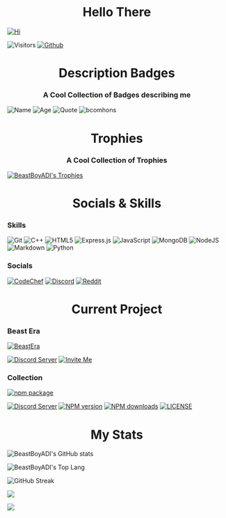 <h1 align="center" color="#8700ff">Hello There 
</h1>

[![Hi](https://readme-typing-svg.herokuapp.com?font=Cascadia+Code&duration=3000&color=FF8706&background=F8FF0000&vCenter=true&multiline=true&width=500&height=200&lines=-%3E+Hi+I+am+BeastBoyADI;-%3E+Though+my+real+name+is+Aditya+Agarwal;-%3E+I+am+19+years+old;-%3E+I+am+a+Javascript+Developer;-%3E+And+a+lover+of+games;+++++++++++++++++++++;-%3E+Just+Exploring+multiple+things+here)](https://github.com/BeastBoyADI)

![Visitors](https://shields-io-visitor-counter.herokuapp.com/badge?page=BeastBoyADI.BeastBoyADI&label=Visitors&labelColor=000000&logo=GitHub&logoColor=FFFFFF&color=1D70B8&style=for-the-badge)
[![Github](https://img.shields.io/github/followers/BeastBoyADI?label=Followers&logo=Github&style=for-the-badge&labelColor=000000)](https://github.com/BeastBoyADI)
<h1 align="center" color="#FF8706">Description Badges
</h1>
<h3 align="center">A Cool Collection of Badges describing me</h3>

![Name](https://img.shields.io/badge/Name-BeastBoyADI-FF8706.svg?style=for-the-badge)
![Age](https://img.shields.io/badge/Age-19-FF8706.svg?style=for-the-badge)
![Quote](https://img.shields.io/badge/Quote-Give_me_ideas_about_new_projects-FF8706.svg?style=for-the-badge)
![bcomhons](https://img.shields.io/badge/Studying-B.Com._Hons.-FF8706.svg?style=for-the-badge)

<h1 align="center" color="#FF8706">Trophies
</h1>
<h3 align="center">A Cool Collection of Trophies</h3>

[![BeastBoyADI's Trophies](https://github-profile-trophy.vercel.app/?username=BeastBoyADI)](https://github.com/BeastBoyADI/github-profile-trophy)

<h1 align="center" color="#FF8706">Socials & Skills
</h1>

### Skills
![Git](https://img.shields.io/badge/git-%23F05033.svg?style=for-the-badge&logo=git&logoColor=white)
![C++](https://img.shields.io/badge/c++-%2300599C.svg?style=for-the-badge&logo=c%2B%2B&logoColor=white)
![HTML5](https://img.shields.io/badge/html5-%23E34F26.svg?style=for-the-badge&logo=html5&logoColor=white)
![Express.js](https://img.shields.io/badge/express.js-%23404d59.svg?style=for-the-badge&logo=express&logoColor=%2361DAF)
![JavaScript](https://img.shields.io/badge/javascript-%23323330.svg?style=for-the-badge&logo=javascript&logoColor=%23F7DF1E)
![MongoDB](https://img.shields.io/badge/MongoDB-%234ea94b.svg?style=for-the-badge&logo=mongodb&logoColor=white)
![NodeJS](https://img.shields.io/badge/node.js-6DA55F?style=for-the-badge&logo=node.js&logoColor=white)
![Markdown](https://img.shields.io/badge/markdown-%23000000.svg?style=for-the-badge&logo=markdown&logoColor=white)
![Python](https://img.shields.io/badge/python-3670A0?style=for-the-badge&logo=python&logoColor=ffdd54)
    
### Socials
[![CodeChef](https://img.shields.io/badge/CodeChef-BeastBoyADI-%23964B00.svg?style=for-the-badge&logo=CodeChef&logoColor=white)](https://www.codechef.com/users/beastboyadi)
[![Discord](https://img.shields.io/badge/Discord-BEAST%232802-%237289DA.svg?color=5865F2&style=for-the-badge&logo=discord&logoColor=white)](https://discord.com/users/742945200082780160)
[![Reddit](https://img.shields.io/badge/Reddit-BEAST_2802-FF4500?style=for-the-badge&logo=reddit&logoColor=white)](https://www.reddit.com/user/BEAST_2802)

<h1 align="center" color="#FF8706">Current Project</h1>

### Beast Era
[![BeastEra](https://images-ext-2.discordapp.net/external/VZJyN6L8Vjm3_kRRgdVmhRqDRlBR5QUO8cHE-uwFRnc/%3Fsize%3D4096/https/cdn.discordapp.com/avatars/907491552702644246/adb4a041cb3f24b5131e94f43454d562.webp)](https://discord.com/oauth2/authorize?client_id=907491552702644246&scope=bot+applications.commands&permissions=167332144383)

[![Discord Server](https://img.shields.io/discord/888465044868833331?color=5865F2&logo=discord&logoColor=white&style=for-the-badge)](https://discord.gg/bX6AT65PmP)
[![Invite Me](https://img.shields.io/badge/Invite_Me-Beast_Era-%237289DA.svg?color=5865F2&style=for-the-badge&logo=discord&logoColor=white)](https://discord.com/oauth2/authorize?client_id=907491552702644246&scope=bot+applications.commands&permissions=167332144383)

### Collection
[![npm package](https://nodei.co/npm/@beastboyadi/collection.png?downloads=true&downloadRank=true&stars=true)](https://nodei.co/npm/@beastboyadi/collection/)

[![Discord Server](https://img.shields.io/discord/888465044868833331?color=5865F2&logo=discord&logoColor=white&style=for-the-badge)](https://discord.gg/bX6AT65PmP)
[![NPM version](https://img.shields.io/npm/v/@beastboyadi/collection.svg?maxAge=3600&style=for-the-badge&logo=npm)](https://www.npmjs.com/package/@beastboyadi/collection)
[![NPM downloads](https://img.shields.io/npm/dt/@beastboyadi/collection.svg?maxAge=3600&style=for-the-badge)](https://www.npmjs.com/package/@beastboyadi/collection)
[![LICENSE](https://img.shields.io/github/license/BeastBoyADI/collection.svg?maxAge=3600&style=for-the-badge)](LICENSE)

<h1 align="center" color="#FF8706">My Stats
</h1>

![BeastBoyADI's GitHub stats](https://github-readme-stats.vercel.app/api?username=BeastBoyADI&count_private=true&show_icons=true&theme=tokyonight)

![BeastBoyADI's Top Lang](https://github-readme-stats.vercel.app/api/top-langs/?username=BeastBoyADI&theme=tokyonight)

![GitHub Streak](http://github-readme-streak-stats.herokuapp.com?user=BeastBoyADI&theme=onedark_duo&date_format=j%20M%5B%20Y%5D)

![](https://github-profile-summary-cards.vercel.app/api/cards/profile-details?username=BeastBoyADI&theme=tokyonight)

![](http://github-profile-summary-cards.vercel.app/api/cards/productive-time?username=BeastBoyADI&theme=tokyonight&utcOffset=8)
